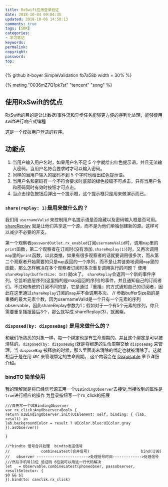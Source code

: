 ```yaml
---
title: RxSwift应用登录验证
date: 2018-10-04 09:04:35
updated: 2018-10-06 14:50:13
comments: true
tags: [SDK]
categories:
- 学习笔记
keywords: 
permalink: 
copyright: 
password: 
top:   
---
```

<!--github库卡片-->
{% github it-boyer SimpleValidation fb7a58b width = 30% %}

<!--音乐欣赏--> 
{% meting "0036mZ7Q1pk7st" "tencent" "song" %}
## 使用RxSwift的优点 
RxSwift的目的是让让数据/事件流和异步任务能够更方便的序列化处理，能够使用swift进行响应式编程

这是一个模拟用户登录的程序。
## 功能点
1. 当用户输入用户名时，如果用户名不足 5 个字就给出红色提示语，并且无法输入密码，当用户名符合要求时才可以输入密码。
2. 同样的当用户输入的密码不到 5 个字时也给出红色提示语。
3. 当用户名和密码有一个不符合要求时底部的绿色按钮不可点击，只有当用户名和密码同时有效时按钮才可点击。
4. 当点击绿色按钮后弹出一个提示框，这个提示框只是用来做演示而已。
###  `share(replay: 1)`是用来做什么的？
我们用 `usernameValid` 来控制用户名提示语是否隐藏以及密码输入框是否可用。[shareReplay](https://beeth0ven.github.io/RxSwift-Chinese-Documentation/content/rxswift_core/operator/shareReplay.md) 就是让他们共享这一个源，而不是为他们单独创建新的源。这样可以减少不必要的开支。

第一个观察者`passwordOutlet.rx_enabled`订阅`usernameValid`时，调用`map`里的`print`函数，第二个观察者在订阅时(没有添加`.shareReplay(1)`)时，又再次调用`map`里的`print`函数，以此类推，如果有很多观察者的话就要调用很多次，而从第二个观察者开始需要的只是`map`返回的一个序列，而不是让其徒劳地调用`map`里的函数，那么怎样解决在多个观察者订阅时多次重复调用执行的问题？ 
使用`shareReplay(bufferSize: Int)`就ok了。 
`shareReplay`会返回一个新的事件序列，它监听底层序列(这里指的是map返回的序列)的事件，并且通知自己的订阅者们。不过和传统的订阅不同的是，它是通过『重播』的方式通知自己的订阅者，因此在这里通过`shareReplay`订阅的`map`并不会调用多次。 
// 参数bufferSize指的是重播的最大元素个数，因为usernameValid是一个只有一个元素的序列observable，因此shareReplay参数为1；假如对于一个有5个元素的序列，你只需要重复播报最后3个，那么就写成.shareReplay(3)，就酱紫。

### `disposed(by: disposeBag)` 是用来做什么的？
和我们所熟悉的对象一样，每一个绑定也是有生命周期的。并且这个绑定是可以被清除的。`disposed(by: disposeBag)`就是将绑定的生命周期交给 `disposeBag` 来管理。当 `disposeBag` 被释放的时候，那么里面尚未清除的绑定也就被清除了。这就相当于是在用 `ARC` 来管理绑定的生命周期。 这个内容会在 [Disposable](https://beeth0ven.github.io/RxSwift-Chinese-Documentation/content/rxswift_core/disposable.html) 章节详细介绍。

### bindTO 简单使用
我的理解就是将已经信号源去用一个`UIBindingObserver`去接受,当接收到的属性是`true`进行相应的操作
为登录按钮写一个rx_click的拓展
```
///首先写一个UIBindingObserver
var rx_click:AnyObserver<Bool> {
return UIBindingObserver.init(UIElement: self, binding: { (lab, result) in
lab.backgroundColor = result ? UIColor.blue:UIColor.gray
}).asObserver()

}

//*bindto 信号合并处理  bindto发送信号
//              combineLatest(合并信号)                       bind(订阅)
//   observer ----------------------->处理信号时间------------->处理信号
///然后手机号11位 验证码 6位就可以用这一行代码解决
let _ = Observable.combineLatest(phoneobser, passobserver, resultSelector: {
$0 && $1
}).bind(to: canclik.rx_click)
```
